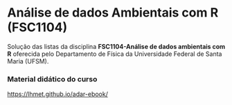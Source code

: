 # Análise de dados Ambientais com R (FSC1104)

Solução das listas da disciplina **FSC1104-Análise de dados ambientais com R** oferecida pelo Departamento de Física da Universidade Federal de Santa Maria (UFSM).

### Material didático do curso

 https://lhmet.github.io/adar-ebook/